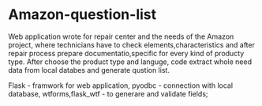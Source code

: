 # Amazon-question-list
Web application wrote for repair center and the needs of the Amazon project, where technicians have to check elements,characteristics and after repair process prepare documentatio,specific for every kind of producty type. After choose the product type and languge, code extract whole need data from local databes and generate qustion list.

  Flask - framwork for web application,
  pyodbc - connection with local database,
  wtforms,flask_wtf - to generare and validate fields;
